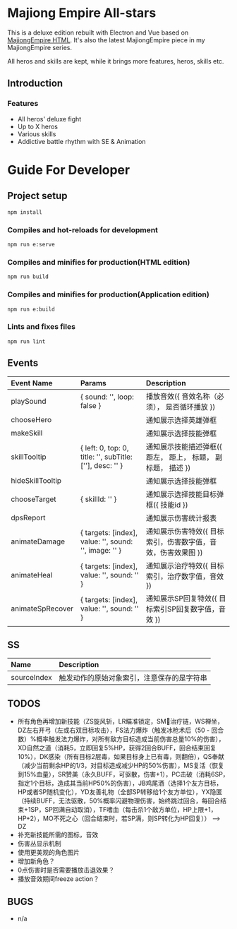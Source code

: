 
# Majiong Empire All-stars

This is a deluxe edition rebuilt with Electron and Vue based on [MajiongEmpire HTML](https://github.com/youngbeen/MajiongEmpire). It's also the latest MajiongEmpire piece in my MajiongEmpire series.

All heros and skills are kept, while it brings more features, heros, skills etc.

## Introduction

### Features

* All heros' deluxe fight
* Up to X heros
* Various skills
* Addictive battle rhythm with SE & Animation

# Guide For Developer

## Project setup
```
npm install
```

### Compiles and hot-reloads for development
```
npm run e:serve
```

### Compiles and minifies for production(HTML edition)
```
npm run build
```

### Compiles and minifies for production(Application edition)
```
npm run e:build
```

### Lints and fixes files
```
npm run lint
```

## Events

| Event Name       | Params      | Description       |
| :--------------- | :---------- | :---------------- |
| playSound        | { sound: '', loop: false } | 播放音效({ 音效名称（必须）， 是否循环播放 }) |
| chooseHero       | | 通知展示选择英雄弹框 |
| makeSkill        | | 通知展示选择技能弹框 |
| skillTooltip     | { left: 0, top: 0, title: '', subTitle: [''], desc: '' } | 通知展示技能描述弹框({ 距左， 距上， 标题， 副标题， 描述 }) |
| hideSkillTooltip | | 通知展示选择技能弹框 |
| chooseTarget     | { skillId: '' } | 通知展示选择技能目标弹框({ 技能id }) |
| dpsReport     | | 通知展示伤害统计报表 |
| animateDamage    | { targets: [index], value: '', sound: '', image: '' } | 通知展示伤害特效({ 目标索引，伤害数字值，音效，伤害效果图 }) |
| animateHeal      | { targets: [index], value: '', sound: '' } | 通知展示治疗特效({ 目标索引，治疗数字值，音效 }) |
| animateSpRecover | { targets: [index], value: '', sound: '' } | 通知展示SP回复特效({ 目标索引SP回复数字值，音效 }) |

## SS

| Name         | Description       |
| :----------- | :---------------- |
| sourceIndex  | 触发动作的原始对象索引，注意保存的是字符串 |


## TODOS

* 所有角色再增加新技能（ZS旋风斩，LR瞄准锁定，SM治疗链，WS禅坐，DZ左右开弓（左或右双目标攻击），FS法力爆炸（触发冰枪术后（50 - 回合数）%概率触发法力爆炸，对所有敌方目标造成当前伤害总量10%的伤害），XD自然之道（消耗5，立即回复5%HP，获得2回合BUFF，回合结束回复10%），DK感染（所有目标2层毒，如果目标身上已有毒，则翻倍），QS奉献（减少当前剩余HP的1/3，对目标造成减少HP的50%伤害），MS复活（恢复到15%血量），SR赞美（永久BUFF，可驱散，伤害+1），PC击破（消耗6SP，指定1个目标，造成其当前HP50%的伤害），JB鸡尾酒（选择1个友方目标，HP或者SP随机变化），YD友善礼物（全部SP转移给1个友方单位），YX隐匿（持续BUFF，无法驱散，50%概率闪避物理伤害，始终跳过回合，每回合结束+1SP，SP回满自动取消），TF嗜血（每击杀1个敌方单位，HP上限+1，HP+2），MO不死之心（回合结束时，若SP满，则SP转化为HP回复）） --> DZ
* 补充新技能所需的图标，音效
* 伤害丛显示机制
* 使用更美观的角色图片
* 增加新角色？
* 0点伤害时是否需要播放击退效果？
* 播放音效期间freeze action？

## BUGS

* n/a